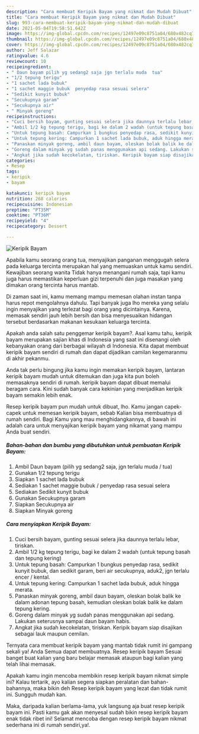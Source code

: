 ```yaml
---
description: "Cara membuat Keripik Bayam yang nikmat dan Mudah Dibuat"
title: "Cara membuat Keripik Bayam yang nikmat dan Mudah Dibuat"
slug: 993-cara-membuat-keripik-bayam-yang-nikmat-dan-mudah-dibuat
date: 2021-05-04T19:58:51.642Z
image: https://img-global.cpcdn.com/recipes/12497e09c8751a04/680x482cq70/keripik-bayam-foto-resep-utama.jpg
thumbnail: https://img-global.cpcdn.com/recipes/12497e09c8751a04/680x482cq70/keripik-bayam-foto-resep-utama.jpg
cover: https://img-global.cpcdn.com/recipes/12497e09c8751a04/680x482cq70/keripik-bayam-foto-resep-utama.jpg
author: Jeff Salazar
ratingvalue: 4.6
reviewcount: 10
recipeingredient:
- " Daun bayam pilih yg sedang2 saja jgn terlalu muda  tua"
- "1/2 tepung terigu"
- "1 sachet lada bubuk"
- "1 sachet maggie bubuk  penyedap rasa sesuai selera"
- "Sedikit kunyit bubuk"
- "Secukupnya garam"
- "Secukupnya air"
- " Minyak goreng"
recipeinstructions:
- "Cuci bersih bayam, gunting sesuai selera jika daunnya terlalu lebar, tiriskan."
- "Ambil 1/2 kg tepung terigu, bagi ke dalam 2 wadah (untuk tepung basah dan tepung kering)"
- "Untuk tepung basah: Campurkan 1 bungkus penyedap rasa, sedikit kunyit bubuk, dan sedikit garam, beri air secukupnya, aduk2, jgn terlalu encer / kental."
- "Untuk tepung kering: Campurkan 1 sachet lada bubuk, aduk hingga merata."
- "Panaskan minyak goreng, ambil daun bayam, oleskan bolak balik ke dalam adonan tepung basah, kemudian oleskan bolak balik ke dalam tepung kering."
- "Goreng dalam minyak yg sudah panas menggunakan api sedang. Lakukan seterusnya sampai daun bayam habis."
- "Angkat jika sudah kecokelatan, tiriskan. Keripik bayam siap disajikan sebagai lauk maupun cemilan."
categories:
- Resep
tags:
- keripik
- bayam

katakunci: keripik bayam 
nutrition: 268 calories
recipecuisine: Indonesian
preptime: "PT35M"
cooktime: "PT36M"
recipeyield: "4"
recipecategory: Dessert

---
```



![Keripik Bayam](https://img-global.cpcdn.com/recipes/12497e09c8751a04/680x482cq70/keripik-bayam-foto-resep-utama.jpg)

Apabila kamu seorang orang tua, menyajikan panganan menggugah selera pada keluarga tercinta merupakan hal yang memuaskan untuk kamu sendiri. Kewajiban seorang  wanita Tidak hanya menangani rumah saja, tapi kamu juga harus memastikan keperluan gizi terpenuhi dan juga masakan yang dimakan orang tercinta harus mantab.

Di zaman  saat ini, kamu memang mampu memesan olahan instan tanpa harus repot mengolahnya dahulu. Tapi banyak juga lho mereka yang selalu ingin menyajikan yang terlezat bagi orang yang dicintainya. Karena, memasak sendiri jauh lebih bersih dan bisa menyesuaikan hidangan tersebut berdasarkan makanan kesukaan keluarga tercinta. 



Apakah anda salah satu penggemar keripik bayam?. Asal kamu tahu, keripik bayam merupakan sajian khas di Indonesia yang saat ini disenangi oleh kebanyakan orang dari berbagai wilayah di Indonesia. Kita dapat membuat keripik bayam sendiri di rumah dan dapat dijadikan camilan kegemaranmu di akhir pekanmu.

Anda tak perlu bingung jika kamu ingin memakan keripik bayam, lantaran keripik bayam mudah untuk ditemukan dan juga kita pun boleh memasaknya sendiri di rumah. keripik bayam dapat dibuat memalui beragam cara. Kini sudah banyak cara kekinian yang menjadikan keripik bayam semakin lebih enak.

Resep keripik bayam pun mudah untuk dibuat, lho. Kamu jangan capek-capek untuk memesan keripik bayam, sebab Kalian bisa membuatnya di rumah sendiri. Bagi Kamu yang mau menghidangkannya, di bawah ini adalah cara untuk menyajikan keripik bayam yang nikamat yang mampu Anda buat sendiri.

<!--inarticleads1-->

##### Bahan-bahan dan bumbu yang dibutuhkan untuk pembuatan Keripik Bayam:

1. Ambil  Daun bayam (pilih yg sedang2 saja, jgn terlalu muda / tua)
1. Gunakan 1/2 tepung terigu
1. Siapkan 1 sachet lada bubuk
1. Sediakan 1 sachet maggie bubuk / penyedap rasa sesuai selera
1. Sediakan Sedikit kunyit bubuk
1. Gunakan Secukupnya garam
1. Siapkan Secukupnya air
1. Siapkan  Minyak goreng




<!--inarticleads2-->

##### Cara menyiapkan Keripik Bayam:

1. Cuci bersih bayam, gunting sesuai selera jika daunnya terlalu lebar, tiriskan.
1. Ambil 1/2 kg tepung terigu, bagi ke dalam 2 wadah (untuk tepung basah dan tepung kering)
1. Untuk tepung basah: Campurkan 1 bungkus penyedap rasa, sedikit kunyit bubuk, dan sedikit garam, beri air secukupnya, aduk2, jgn terlalu encer / kental.
1. Untuk tepung kering: Campurkan 1 sachet lada bubuk, aduk hingga merata.
1. Panaskan minyak goreng, ambil daun bayam, oleskan bolak balik ke dalam adonan tepung basah, kemudian oleskan bolak balik ke dalam tepung kering.
1. Goreng dalam minyak yg sudah panas menggunakan api sedang. Lakukan seterusnya sampai daun bayam habis.
1. Angkat jika sudah kecokelatan, tiriskan. Keripik bayam siap disajikan sebagai lauk maupun cemilan.




Ternyata cara membuat keripik bayam yang mantab tidak rumit ini gampang sekali ya! Anda Semua dapat membuatnya. Resep keripik bayam Sesuai banget buat kalian yang baru belajar memasak ataupun bagi kalian yang telah lihai memasak.

Apakah kamu ingin mencoba membikin resep keripik bayam nikmat simple ini? Kalau tertarik, ayo kalian segera siapkan peralatan dan bahan-bahannya, maka bikin deh Resep keripik bayam yang lezat dan tidak rumit ini. Sungguh mudah kan. 

Maka, daripada kalian berlama-lama, yuk langsung aja buat resep keripik bayam ini. Pasti kamu gak akan menyesal sudah bikin resep keripik bayam enak tidak ribet ini! Selamat mencoba dengan resep keripik bayam nikmat sederhana ini di rumah sendiri,ya!.

